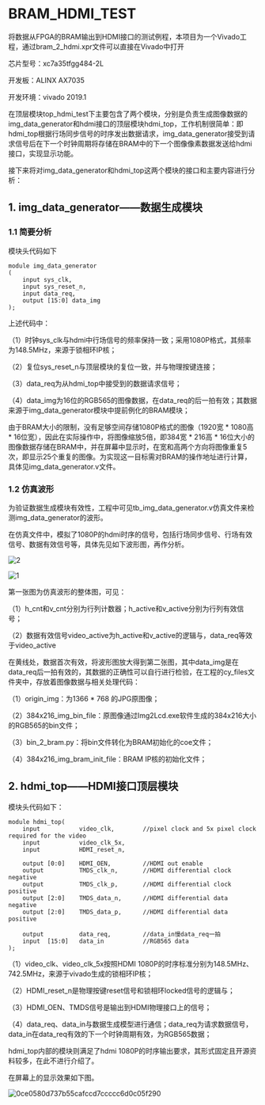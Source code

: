 # BRAM_HDMI_TEST

将数据从FPGA的BRAM输出到HDMI接口的测试例程，本项目为一个Vivado工程，通过bram_2_hdmi.xpr文件可以直接在Vivado中打开

芯片型号：xc7a35tfgg484-2L

开发板：ALINX AX7035

开发环境：vivado 2019.1

在顶层模块top_hdmi_test下主要包含了两个模块，分别是负责生成图像数据的img_data_generator和hdmi接口的顶层模块hdmi_top，工作机制很简单：即hdmi_top根据行场同步信号的时序发出数据请求，img_data_generator接受到请求信号后在下一个时钟周期将存储在BRAM中的下一个图像像素数据发送给hdmi接口，实现显示功能。

接下来将对img_data_generator和hdmi_top这两个模块的接口和主要内容进行分析：

## 1. img_data_generator——数据生成模块

### 1.1 简要分析

模块头代码如下
````
module img_data_generator
(
    input sys_clk,
    input sys_reset_n,
    input data_req,
    output [15:0] data_img
);
````
上述代码中：

（1）时钟sys_clk与hdmi中行场信号的频率保持一致；采用1080P格式，其频率为148.5MHz，来源于锁相环IP核；

（2）复位sys_reset_n与顶层模块的复位一致，并与物理按键连接；

（3）data_req为从hdmi_top中接受到的数据请求信号；

（4）data_img为16位的RGB565的图像数据，在data_req的后一拍有效；其数据来源于img_data_generator模块中提前例化的BRAM模块；

由于BRAM大小的限制，没有足够空间存储1080P格式的图像（1920宽 * 1080高 * 16位宽），因此在实际操作中，将图像缩放5倍，即384宽 * 216高 * 16位大小的图像数据存储在BRAM中，并在屏幕中显示时，在宽和高两个方向将图像重复5次，即显示25个重复的图像。为实现这一目标需对BRAM的操作地址进行计算，具体见img_data_generator.v文件。

### 1.2 仿真波形

为验证数据生成模块有效性，工程中可见tb_img_data_generator.v仿真文件来检测img_data_generator的波形。

在仿真文件中，模拟了1080P的hdmi时序的信号，包括行场同步信号、行场有效信号、数据有效信号等，具体先见如下波形图，再作分析。

![2](https://user-images.githubusercontent.com/95362898/216741189-f7d5f588-1780-4470-bc6f-40bdcec4424b.PNG)

![1](https://user-images.githubusercontent.com/95362898/216741172-60775984-5bb4-4996-bb60-4171c2d7957c.PNG)

第一张图为仿真波形的整体图，可见：

（1）h_cnt和v_cnt分别为行列计数器；h_active和v_active分别为行列有效信号；

（2）数据有效信号video_active为h_active和v_active的逻辑与，data_req等效于video_active

在黄线处，数据首次有效，将波形图放大得到第二张图，其中data_img是在data_req后一拍有效的，其数据的正确性可以自行进行检验，在工程的cy_files文件夹中，存放着图像数据与相关处理代码：

（1）origin_img：为1366 * 768 的JPG原图像；

（2）384x216_img_bin_file：原图像通过Img2Lcd.exe软件生成的384x216大小的RGB565的bin文件；

（3）bin_2_bram.py：将bin文件转化为BRAM初始化的coe文件；

（4）384x216_img_bram_init_file：BRAM IP核的初始化文件；

## 2. hdmi_top——HDMI接口顶层模块

模块头代码如下：
````
module hdmi_top(
    input           video_clk,        //pixel clock and 5x pixel clock required for the video
    input           video_clk_5x,
    input           HDMI_reset_n,
    
    output [0:0]    HDMI_OEN,         //HDMI out enable
    output          TMDS_clk_n,       //HDMI differential clock negative
    output          TMDS_clk_p,       //HDMI differential clock positive
    output [2:0]    TMDS_data_n,      //HDMI differential data negative
    output [2:0]    TMDS_data_p,      //HDMI differential data positive
    
    output          data_req,         //data_in慢data_req一拍 
    input  [15:0]   data_in           //RGB565 data
);
````
（1）video_clk、video_clk_5x按照HDMI 1080P的时序标准分别为148.5MHz、742.5MHz，来源于vivado生成的锁相环IP核；

（2）HDMI_reset_n是物理按键reset信号和锁相环locked信号的逻辑与；

（3）HDMI_OEN、TMDS信号是输出到HDMI物理接口上的信号；

（4）data_req、data_in与数据生成模型进行通信；data_req为请求数据信号，data_in在data_req有效的下一个时钟周期有效，为RGB565数据；

hdmi_top内部的模块则满足了hdmi 1080P的时序输出要求，其形式固定且开源资料较多，在此不进行介绍了。

在屏幕上的显示效果如下图。

![0ce0580d737b55cafccd7ccccc6d0c05f290](https://user-images.githubusercontent.com/95362898/216745313-dbd86f3d-c9fa-4da3-bbf6-609958ec322d.jpg)

